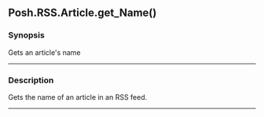 Posh.RSS.Article.get_Name()
---------------------------




### Synopsis
Gets an article's name



---


### Description

Gets the name of an article in an RSS feed.



---
